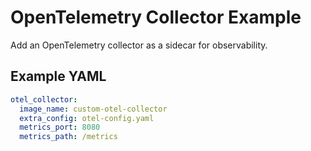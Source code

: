 # OpenTelemetry Collector Example

Add an OpenTelemetry collector as a sidecar for observability.

## Example YAML

```yaml
otel_collector:
  image_name: custom-otel-collector
  extra_config: otel-config.yaml
  metrics_port: 8080
  metrics_path: /metrics
```
